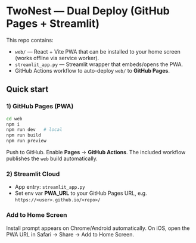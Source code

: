 # TwoNest — Dual Deploy (GitHub Pages + Streamlit)

This repo contains:
- `web/` — React + Vite PWA that can be installed to your home screen (works offline via service worker).
- `streamlit_app.py` — Streamlit wrapper that embeds/opens the PWA.
- GitHub Actions workflow to auto-deploy `web/` to **GitHub Pages**.

## Quick start

### 1) GitHub Pages (PWA)
```bash
cd web
npm i
npm run dev   # local
npm run build
npm run preview
```
Push to GitHub. Enable **Pages** → **GitHub Actions**. The included workflow publishes the `web` build automatically.

### 2) Streamlit Cloud
- App entry: `streamlit_app.py`
- Set env var **PWA_URL** to your GitHub Pages URL, e.g. `https://<user>.github.io/<repo>/`

### Add to Home Screen
Install prompt appears on Chrome/Android automatically. On iOS, open the PWA URL in Safari → Share → Add to Home Screen.